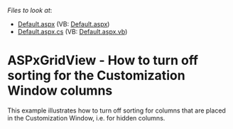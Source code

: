 <!-- default file list -->
*Files to look at*:

* [Default.aspx](./CS/Default.aspx) (VB: [Default.aspx](./VB/Default.aspx))
* [Default.aspx.cs](./CS/Default.aspx.cs) (VB: [Default.aspx.vb](./VB/Default.aspx.vb))
<!-- default file list end -->
# ASPxGridView - How to turn off sorting for the Customization Window columns


<p>This example illustrates how to turn off sorting for columns that are placed in the Customization Window, i.e. for hidden columns. </p>

<br/>


